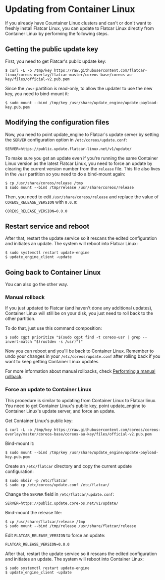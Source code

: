 # Updating from Container Linux

If you already have Countainer Linux clusters and can't or don't want to freshly install Flatcar Linux, you can update to Flatcar Linux directly from Container Linux by performing the following steps.

## Getting the public update key

First, you need to get Flatcar's public update key:

```
$ curl -L -o /tmp/key https://raw.githubusercontent.com/flatcar-linux/coreos-overlay/flatcar-master/coreos-base/coreos-au-key/files/official-v2.pub.pem
```

Since the `/usr` partition is read-only, to allow the updater to use the new key, you need to bind-mount it:

```
$ sudo mount --bind /tmp/key /usr/share/update_engine/update-payload-key.pub.pem
```

## Modifying the configuration files

Now, you need to point update_engine to Flatcar's update server by setting the `SERVER` configuration option in `/etc/coreos/update.conf`:

```
SERVER=https://public.update.flatcar-linux.net/v1/update/
```

To make sure you get an update even if you're running the same Container Linux version as the latest Flatcar Linux, you need to force an update by clearing the current version number from the `release` file.
This file also lives in the `/usr` partition so you need to do a bind-mount again:

```
$ cp /usr/share/coreos/release /tmp
$ sudo mount --bind /tmp/release /usr/share/coreos/release
```

Then, you need to edit `/usr/share/coreos/release` and replace the value of `COREOS_RELEASE_VERSION` with `0.0.0`:

```
COREOS_RELEASE_VERSION=0.0.0
```

## Restart service and reboot

After that, restart the update service so it rescans the edited configuration and initiates an update.
The system will reboot into Flatcar Linux:

```
$ sudo systemctl restart update-engine
$ update_engine_client -update
```

## Going back to Container Linux

You can also go the other way.

### Manual rollback

If you just updated to Flatcar (and haven't done any additional updates), Container Linux will still be on your disk, you just need to roll back to the other partition.

To do that, just use this command composition:

```
$ sudo cgpt prioritize "$(sudo cgpt find -t coreos-usr | grep --invert-match "$(rootdev -s /usr)")"
```

Now you can reboot and you'll be back to Container Linux.
Remember to undo your changes in your `/etc/coreos/update.conf` after rolling back if you want to keep getting Container Linux updates.

For more information about manual rollbacks, check [Performing a manual rollback](https://coreos.com/os/docs/latest/manual-rollbacks.html#performing-a-manual-rollback).

### Force an update to Container Linux

This procedure is similar to updating from Container Linux to Flatcar linux.
You need to get Container Linux's public key, point update_engine to Container Linux's update server, and force an update.

Get Container Linux's public key:

```
$ curl -L -o /tmp/key https://raw.githubusercontent.com/coreos/coreos-overlay/master/coreos-base/coreos-au-key/files/official-v2.pub.pem
```

Bind-mount it:

```
$ sudo mount --bind /tmp/key /usr/share/update_engine/update-payload-key.pub.pem
```

Create an `/etc/flatcar` directory and copy the current update configuration:

```
$ sudo mkdir -p /etc/flatcar
$ sudo cp /etc/coreos/update.conf /etc/flatcar/
```

Change the `SERVER` field in `/etc/flatcar/update.conf`:

```
SERVER=https://public.update.core-os.net/v1/update/
```

Bind-mount the release file:

```
$ cp /usr/share/flatcar/release /tmp
$ sudo mount --bind /tmp/release /usr/share/flatcar/release
```

Edit `FLATCAR_RELEASE_VERSION` to force an update:

```
FLATCAR_RELEASE_VERSION=0.0.0
```

After that, restart the update service so it rescans the edited configuration and initiates an update.
The system will reboot into Container Linux:

```
$ sudo systemctl restart update-engine
$ update_engine_client -update
```
